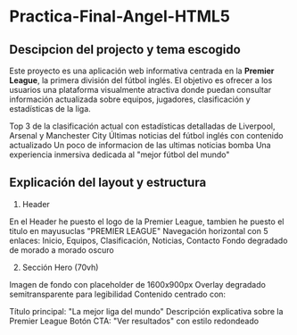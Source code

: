 # Practica-Final-Angel-HTML5

## Descipcion del projecto y tema escogido
Este proyecto es una aplicación web informativa centrada en la **Premier League**, la primera división del fútbol inglés. El objetivo es ofrecer a los usuarios una plataforma visualmente atractiva donde puedan consultar información actualizada sobre equipos, jugadores, clasificación y estadísticas de la liga.

Top 3 de la clasificación actual con estadísticas detalladas de Liverpool, Arsenal y Manchester City
Últimas noticias del fútbol inglés con contenido actualizado
Un poco de informacion de las ultimas noticias bomba 
Una experiencia inmersiva dedicada al "mejor fútbol del mundo"

## Explicación del layout y estructura
1. Header

En el Header he puesto el logo de la Premier League, tambien he puesto el titulo en mayusuclas "PREMIER LEAGUE"
Navegación horizontal con 5 enlaces: Inicio, Equipos, Clasificación, Noticias, Contacto
Fondo degradado de morado a morado oscuro

2. Sección Hero (70vh)

Imagen de fondo con placeholder de 1600x900px
Overlay degradado semitransparente para legibilidad
Contenido centrado con:

Título principal: "La mejor liga del mundo"
Descripción explicativa sobre la Premier League
Botón CTA: "Ver resultados" con estilo redondeado
